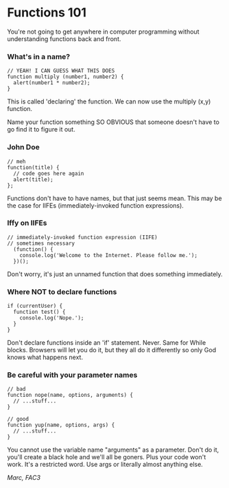 # Functions 101

You're not going to get anywhere in computer programming without understanding functions back and front.

### What's in a name?

    // YEAH! I CAN GUESS WHAT THIS DOES
    function multiply (number1, number2) {
      alert(number1 * number2);
    }

This is called 'declaring' the function. We can now use the multiply (x,y) function.

Name your function something SO OBVIOUS that someone doesn't have to go find it to figure it out.

### John Doe

    // meh
    function(title) {
      // code goes here again
      alert(title);
    };

Functions don't have to have names, but that just seems mean. This may be the case for IIFEs (immediately-invoked function expressions).

### Iffy on IIFEs

    // immediately-invoked function expression (IIFE)
    // sometimes necessary
      (function() {
        console.log('Welcome to the Internet. Please follow me.');
      })();

Don't worry, it's just an unnamed function that does something immediately.

### Where NOT to declare functions
    
    if (currentUser) {
      function test() {
        console.log('Nope.');
      }
    }

Don't declare functions inside an 'if' statement. Never. Same for While blocks. Browsers will let you do it, but they all do it differently so only God knows what happens next.

### Be careful with your parameter names

    // bad
    function nope(name, options, arguments) {
      // ...stuff...
    }

    // good
    function yup(name, options, args) {
      // ...stuff...
    }

You cannot use the variable name "arguments" as a parameter. Don't do it, you'll create a black hole and we'll all be goners. Plus your code won't work. It's a restricted word. Use args or literally almost anything else.

*Marc, FAC3*